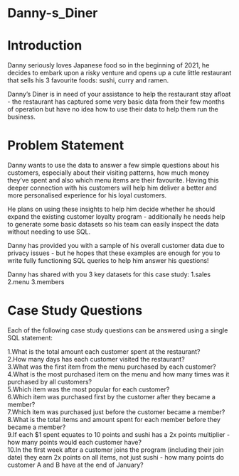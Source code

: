 # Danny-s_Diner

# Introduction
Danny seriously loves Japanese food so in the beginning of 2021, he decides to embark upon a risky venture and opens up a cute little restaurant that sells his 3 favourite foods: sushi, curry and ramen.

Danny’s Diner is in need of your assistance to help the restaurant stay afloat - the restaurant has captured some very basic data from their few months of operation but have no idea how to use their data to help them run the business.

# Problem Statement
Danny wants to use the data to answer a few simple questions about his customers, especially about their visiting patterns, how much money they’ve spent and also which menu items are their favourite. Having this deeper connection with his customers will help him deliver a better and more personalised experience for his loyal customers.

He plans on using these insights to help him decide whether he should expand the existing customer loyalty program - additionally he needs help to generate some basic datasets so his team can easily inspect the data without needing to use SQL.

Danny has provided you with a sample of his overall customer data due to privacy issues - but he hopes that these examples are enough for you to write fully functioning SQL queries to help him answer his questions!

Danny has shared with you 3 key datasets for this case study:
1.sales
2.menu
3.members


# Case Study Questions
Each of the following case study questions can be answered using a single SQL statement:

1.What is the total amount each customer spent at the restaurant?  
2.How many days has each customer visited the restaurant?  
3.What was the first item from the menu purchased by each customer?  
4.What is the most purchased item on the menu and how many times was it purchased by all customers?  
5.Which item was the most popular for each customer?  
6.Which item was purchased first by the customer after they became a member?  
7.Which item was purchased just before the customer became a member?  
8.What is the total items and amount spent for each member before they became a member?  
9.If each $1 spent equates to 10 points and sushi has a 2x points multiplier - how many points would each customer have?  
10.In the first week after a customer joins the program (including their join date) they earn 2x points on all items, not just sushi - how many points do customer A and B have at the end of January?  

